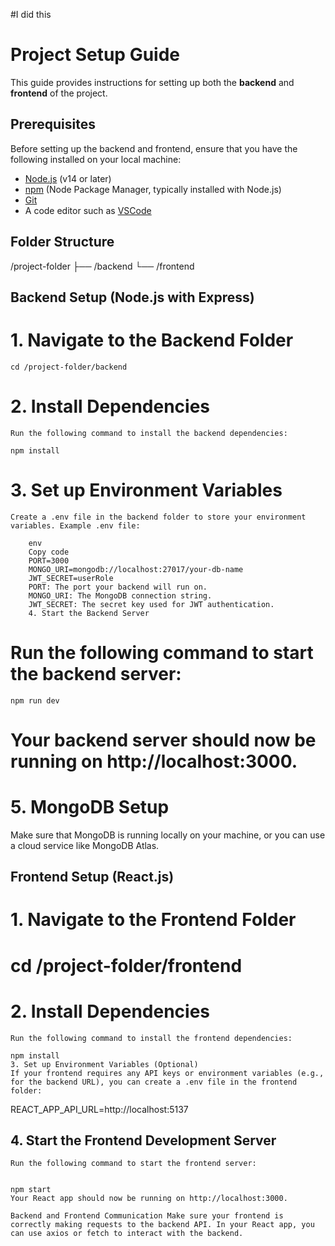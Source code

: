 
#I did this 
<!-- Ryan@gmail.com
Ryan0925@


Ram@gmail.com
Ram@0925

priya@gmail.com
Priya@0925

admin@hyperverge.co
Admin0925@ -->
# Project Setup Guide

This guide provides instructions for setting up both the **backend** and **frontend** of the project.

## Prerequisites

Before setting up the backend and frontend, ensure that you have the following installed on your local machine:

- [Node.js](https://nodejs.org/) (v14 or later)
- [npm](https://www.npmjs.com/) (Node Package Manager, typically installed with Node.js)
- [Git](https://git-scm.com/)
- A code editor such as [VSCode](https://code.visualstudio.com/)

## Folder Structure
/project-folder
  ├── /backend
  └── /frontend

## Backend Setup (Node.js with Express)
 # 1. Navigate to the Backend Folder
    cd /project-folder/backend
 # 2. Install Dependencies
    Run the following command to install the backend dependencies:

    npm install
 # 3. Set up Environment Variables
    Create a .env file in the backend folder to store your environment variables. Example .env file:

        env
        Copy code
        PORT=3000
        MONGO_URI=mongodb://localhost:27017/your-db-name
        JWT_SECRET=userRole
        PORT: The port your backend will run on.
        MONGO_URI: The MongoDB connection string.
        JWT_SECRET: The secret key used for JWT authentication.
        4. Start the Backend Server
 #  Run the following command to start the backend server:

    npm run dev
#    Your backend server should now be running on http://localhost:3000.

#   5. MongoDB Setup
Make sure that MongoDB is running locally on your machine, or you can use a cloud service like MongoDB Atlas.

##  Frontend Setup (React.js)
# 1. Navigate to the Frontend Folder

# cd /project-folder/frontend
# 2. Install Dependencies
    Run the following command to install the frontend dependencies:

    npm install
    3. Set up Environment Variables (Optional)
    If your frontend requires any API keys or environment variables (e.g., for the backend URL), you can create a .env file in the frontend folder:


REACT_APP_API_URL=http://localhost:5137
## 4. Start the Frontend Development Server
    Run the following command to start the frontend server:


    npm start
    Your React app should now be running on http://localhost:3000.

``Backend and Frontend Communication
Make sure your frontend is correctly making requests to the backend API. In your React app, you can use axios or fetch to interact with the backend.
``
